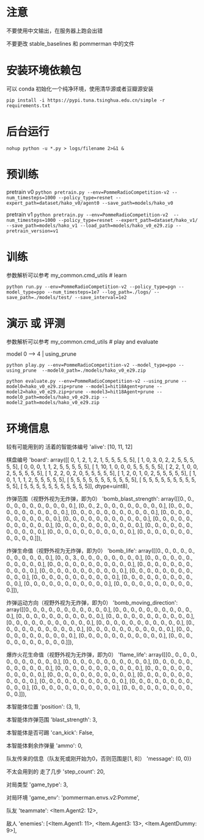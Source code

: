 # 注意
不要使用中文输出，在服务器上跑会出错

不要更改 stable_baselines 和 pommerman 中的文件

# 安装环境依赖包
可以 conda 初始化一个纯净环境，使用清华源或者豆瓣源安装

```pip install -i https://pypi.tuna.tsinghua.edu.cn/simple -r requirements.txt```

# 后台运行
```nohup python -u *.py > logs/filename 2>&1 &```

# 预训练
pretrain v0
```python pretrain.py --env=PommeRadioCompetition-v2 --num_timesteps=1000 --policy_type=resnet --expert_path=dataset/hako_v0/agent0 --save_path=models/hako_v0```

pretrain v1
```python pretrain.py --env=PommeRadioCompetition-v2  --num_timesteps=1000 --policy_type=resnet --expert_path=dataset/hako_v1/ --save_path=models/hako_v1 --load_path=models/hako_v0_e29.zip --pretrain_version=v1```

# 训练
参数解析可以参考 my_common.cmd_utils # learn

```python run.py --env=PommeRadioCompetition-v2 --policy_type=pgn --model_type=ppo --num_timesteps=1e7 --log_path=./logs/ --save_path=./models/test/ --save_interval=1e2```

# 演示 或 评测
参数解析可以参考 my_common.cmd_utils # play and evaluate

model 0 --> 4 | using_prune


```python play.py --env=PommeRadioCompetition-v2 --model_type=ppo --using_prune  --model0_path=./models/hako_v0_e29.zip```

```python evaluate.py --env=PommeRadioCompetition-v2 --using_prune --model0=hako_v0_e29.zip+prune --model1=hit18Agent+prune --model2=hako_v0_e29.zip+prune --model3=hit18Agent+prune --model0_path=models/hako_v0_e29.zip --model2_path=models/hako_v0_e29.zip```

# 环境信息
较有可能用到的
活着的智能体编号
'alive': [10, 11, 12]

棋盘编号
'board':
array([[ 0, 1, 2, 1, 2, 1, 5, 5, 5, 5, 5],
[ 1, 0, 3, 0, 2, 2, 5, 5, 5, 5, 5],
[ 0, 0, 0, 1, 1, 2, 5, 5, 5, 5, 5],
[ 1, 10, 1, 0, 0, 0, 5, 5, 5, 5, 5],
[ 2, 2, 1, 0, 0, 2, 5, 5, 5, 5, 5],
[ 1, 2, 2, 0, 2, 0, 5, 5, 5, 5, 5],
[ 1, 2, 0, 1, 0, 2, 5, 5, 5, 5, 5],
[ 1, 0, 1, 1, 1, 2, 5, 5, 5, 5, 5],
[ 5, 5, 5, 5, 5, 5, 5, 5, 5, 5, 5],
[ 5, 5, 5, 5, 5, 5, 5, 5, 5, 5, 5],
[ 5, 5, 5, 5, 5, 5, 5, 5, 5, 5, 5]], dtype=uint8),

炸弹范围（视野外视为无炸弹，即为0）
'bomb_blast_strength':
array([[0., 0., 0., 0., 0., 0., 0., 0., 0., 0., 0.],
[0., 0., 2., 0., 0., 0., 0., 0., 0., 0., 0.],
[0., 0., 0., 0., 0., 0., 0., 0., 0., 0., 0.],
[0., 0., 0., 0., 0., 0., 0., 0., 0., 0., 0.],
[0., 0., 0., 0., 0., 0., 0., 0., 0., 0., 0.],
[0., 0., 0., 0., 0., 0., 0., 0., 0., 0., 0.],
[0., 0., 0., 0., 0., 0., 0., 0., 0., 0., 0.],
[0., 0., 0., 0., 0., 0., 0., 0., 0., 0., 0.],
[0., 0., 0., 0., 0., 0., 0., 0., 0., 0., 0.],
[0., 0., 0., 0., 0., 0., 0., 0., 0., 0., 0.],
[0., 0., 0., 0., 0., 0., 0., 0., 0., 0., 0.]]),

炸弹生命值（视野外视为无炸弹，即为0）
'bomb_life':
array([[0., 0., 0., 0., 0., 0., 0., 0., 0., 0., 0.],
[0., 0., 3., 0., 0., 0., 0., 0., 0., 0., 0.],
[0., 0., 0., 0., 0., 0., 0., 0., 0., 0., 0.],
[0., 0., 0., 0., 0., 0., 0., 0., 0., 0., 0.],
[0., 0., 0., 0., 0., 0., 0., 0., 0., 0., 0.],
[0., 0., 0., 0., 0., 0., 0., 0., 0., 0., 0.],
[0., 0., 0., 0., 0., 0., 0., 0., 0., 0., 0.],
[0., 0., 0., 0., 0., 0., 0., 0., 0., 0., 0.],
[0., 0., 0., 0., 0., 0., 0., 0., 0., 0., 0.],
[0., 0., 0., 0., 0., 0., 0., 0., 0., 0., 0.],
[0., 0., 0., 0., 0., 0., 0., 0., 0., 0., 0.]]),

炸弹运动方向（视野外视为无炸弹，即为0）
'bomb_moving_direction':
array([[0., 0., 0., 0., 0., 0., 0., 0., 0., 0., 0.],
[0., 0., 0., 0., 0., 0., 0., 0., 0., 0., 0.],
[0., 0., 0., 0., 0., 0., 0., 0., 0., 0., 0.],
[0., 0., 0., 0., 0., 0., 0., 0., 0., 0., 0.],
[0., 0., 0., 0., 0., 0., 0., 0., 0., 0., 0.],
[0., 0., 0., 0., 0., 0., 0., 0., 0., 0., 0.],
[0., 0., 0., 0., 0., 0., 0., 0., 0., 0., 0.],
[0., 0., 0., 0., 0., 0., 0., 0., 0., 0., 0.],
[0., 0., 0., 0., 0., 0., 0., 0., 0., 0., 0.],
[0., 0., 0., 0., 0., 0., 0., 0., 0., 0., 0.],
[0., 0., 0., 0., 0., 0., 0., 0., 0., 0., 0.]]),

爆炸火花生命值（视野外视为无炸弹，即为0）
'flame_life':
array([[0., 0., 0., 0., 0., 0., 0., 0., 0., 0., 0.],
[0., 0., 0., 0., 0., 0., 0., 0., 0., 0., 0.],
[0., 0., 0., 0., 0., 0., 0., 0., 0., 0., 0.],
[0., 0., 0., 0., 0., 0., 0., 0., 0., 0., 0.],
[0., 0., 0., 0., 0., 0., 0., 0., 0., 0., 0.],
[0., 0., 0., 0., 0., 0., 0., 0., 0., 0., 0.],
[0., 0., 0., 0., 0., 0., 0., 0., 0., 0., 0.],
[0., 0., 0., 0., 0., 0., 0., 0., 0., 0., 0.],
[0., 0., 0., 0., 0., 0., 0., 0., 0., 0., 0.],
[0., 0., 0., 0., 0., 0., 0., 0., 0., 0., 0.],
[0., 0., 0., 0., 0., 0., 0., 0., 0., 0., 0.]]),

本智能体位置
'position': (3, 1),

本智能体炸弹范围
'blast_strength': 3,

本智能体是否可踢
'can_kick': False,

本智能体剩余炸弹量
'ammo': 0,

队友传来的信息（队友死或刚开始为0，否则范围是[1, 8]）
'message': (0, 0)}

不太会用到的
走了几步
'step_count': 20,

对局类型
'game_type': 3,

对局环境
'game_env': 'pommerman.envs.v2:Pomme',

队友
'teammate': <Item.Agent2: 12>,

敌人
'enemies': [<Item.Agent1: 11>, <Item.Agent3: 13>, <Item.AgentDummy: 9>],